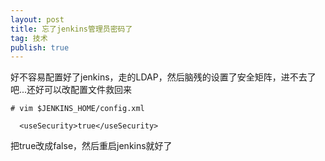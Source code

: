 ```yaml
---
layout: post
title: 忘了jenkins管理员密码了
tag: 技术
publish: true
---
```


好不容易配置好了jenkins，走的LDAP，然后脑残的设置了安全矩阵，进不去了吧...还好可以改配置文件救回来

```
# vim $JENKINS_HOME/config.xml

  <useSecurity>true</useSecurity>

```

把true改成false，然后重启jenkins就好了
